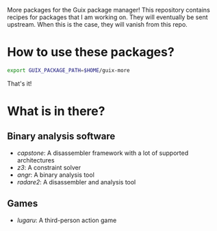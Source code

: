 More packages for the Guix package manager! This repository contains
recipes for packages that I am working on. They will eventually be sent
upstream. When this is the case, they will vanish from this repo.

How to use these packages?
==========================

```sh
export GUIX_PACKAGE_PATH=$HOME/guix-more
```

That's it!

What is in there?
=================

Binary analysis software
------------------------

* _capstone_: A disassembler framework with a lot of supported architectures
* _z3_: A constraint solver
* _angr_: A binary analysis tool
* _radare2_: A disassembler and analysis tool

Games
-----

* _lugaru_: A third-person action game
